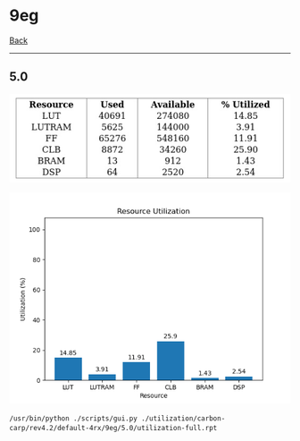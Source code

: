 # 9eg

[Back](<../rev4.2.md>)

---

## 5.0

<p align="center">
	<img src="../../../../../images/carbon-carp/rev4.2/default-4rx/9eg/5.0/table.jpg" />
</p>

<p align="center">
	<img src="../../../../../images/carbon-carp/rev4.2/default-4rx/9eg/5.0/graph.png" />
</p>

`/usr/bin/python ./scripts/gui.py ./utilization/carbon-carp/rev4.2/default-4rx/9eg/5.0/utilization-full.rpt`


